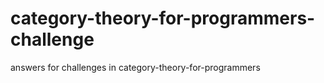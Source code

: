 # category-theory-for-programmers-challenge
answers for challenges in category-theory-for-programmers
